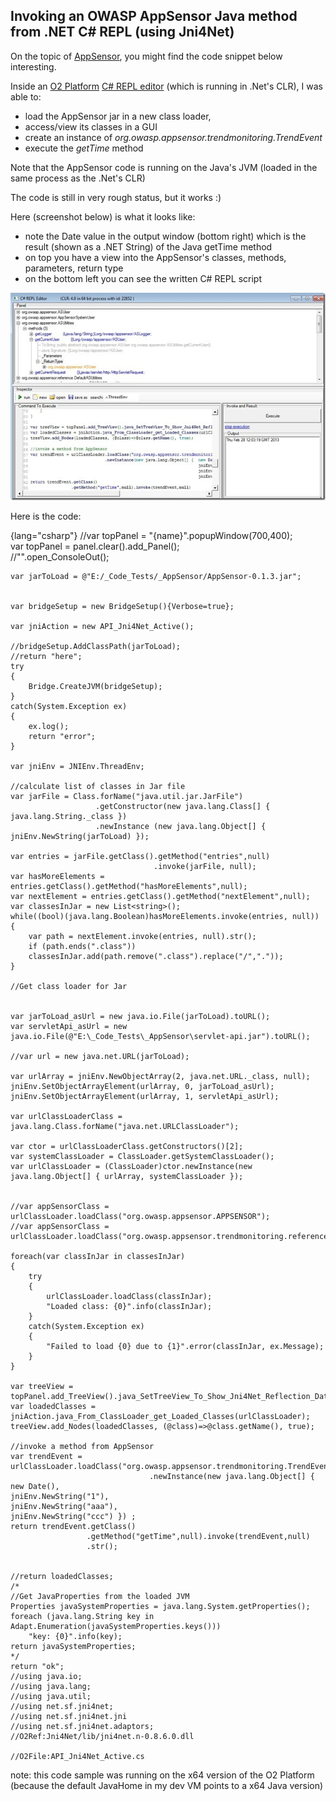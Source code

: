 ##  Invoking an OWASP AppSensor Java method from .NET C# REPL (using Jni4Net)

On the topic of [AppSensor](https://www.owasp.org/index.php/OWASP_AppSensor_Project), you might find the code snippet below interesting.

Inside an [O2 Platform](http://blog.diniscruz.com/p/owasp-o2-platform.html) [C# REPL editor](http://blog.diniscruz.com/p/c-repl-script-environment.html) (which is running in .Net's CLR), I was able to:

  * load the AppSensor jar in a new class loader,
  * access/view its classes in a GUI
  * create an instance of *org.owasp.appsensor.trendmonitoring.TrendEvent*
  * execute the *getTime* method

Note that the AppSensor code is running on the Java's JVM (loaded in the same process as the .Net's CLR)

The code is still in very rough status, but it works :)  

Here (screenshot below) is what it looks like:
  * note the Date value in the output window (bottom right) which is the result (shown as a .NET String) of the Java getTime method
  * on top you have a view into the AppSensor's classes, methods, parameters, return type
  * on the bottom left you can see the written C# REPL script

![CropperCapture[34]](images/CropperCapture_25255B34_25255D_thumb.jpg)

Here is the code:  

{lang="csharp"}
    //var topPanel = "{name}".popupWindow(700,400);  
    var topPanel = panel.clear().add_Panel();  
    //"".open_ConsoleOut();

    var jarToLoad = @"E:/_Code_Tests/_AppSensor/AppSensor-0.1.3.jar";


    var bridgeSetup = new BridgeSetup(){Verbose=true};

    var jniAction = new API_Jni4Net_Active();

    //bridgeSetup.AddClassPath(jarToLoad);  
    //return "here";  
    try  
    {  
        Bridge.CreateJVM(bridgeSetup);  
    }  
    catch(System.Exception ex)  
    {  
        ex.log();  
        return "error";  
    }

    var jniEnv = JNIEnv.ThreadEnv;

    //calculate list of classes in Jar file  
    var jarFile = Class.forName("java.util.jar.JarFile")  
                       .getConstructor(new java.lang.Class[] { java.lang.String._class })  
                       .newInstance (new java.lang.Object[] { jniEnv.NewString(jarToLoad) });

    var entries = jarFile.getClass().getMethod("entries",null)  
                                    .invoke(jarFile, null);  
    var hasMoreElements = entries.getClass().getMethod("hasMoreElements",null);  
    var nextElement = entries.getClass().getMethod("nextElement",null);  
    var classesInJar = new List<string>();  
    while((bool)(java.lang.Boolean)hasMoreElements.invoke(entries, null))  
    {  
        var path = nextElement.invoke(entries, null).str();  
        if (path.ends(".class"))  
        classesInJar.add(path.remove(".class").replace("/","."));  
    }

    //Get class loader for Jar


    var jarToLoad_asUrl = new java.io.File(jarToLoad).toURL();  
    var servletApi_asUrl = new java.io.File(@"E:\_Code_Tests\_AppSensor\servlet-api.jar").toURL();

    //var url = new java.net.URL(jarToLoad);

    var urlArray = jniEnv.NewObjectArray(2, java.net.URL._class, null);  
    jniEnv.SetObjectArrayElement(urlArray, 0, jarToLoad_asUrl);  
    jniEnv.SetObjectArrayElement(urlArray, 1, servletApi_asUrl);

    var urlClassLoaderClass = java.lang.Class.forName("java.net.URLClassLoader");

    var ctor = urlClassLoaderClass.getConstructors()[2];   
    var systemClassLoader = ClassLoader.getSystemClassLoader();  
    var urlClassLoader = (ClassLoader)ctor.newInstance(new java.lang.Object[] { urlArray, systemClassLoader });


    //var appSensorClass = urlClassLoader.loadClass("org.owasp.appsensor.APPSENSOR");  
    //var appSensorClass = urlClassLoader.loadClass("org.owasp.appsensor.trendmonitoring.reference.InMemoryTrendDataStore$1");

    foreach(var classInJar in classesInJar)  
    {   
        try  
        {  
            urlClassLoader.loadClass(classInJar);  
            "Loaded class: {0}".info(classInJar);  
        }  
        catch(System.Exception ex)  
        {  
            "Failed to load {0} due to {1}".error(classInJar, ex.Message);  
        }  
    }

    var treeView = topPanel.add_TreeView().java_SetTreeView_To_Show_Jni4Net_Reflection_Data();  
    var loadedClasses = jniAction.java_From_ClassLoader_get_Loaded_Classes(urlClassLoader);  
    treeView.add_Nodes(loadedClasses, (@class)=>@class.getName(), true);

    //invoke a method from AppSensor  
    var trendEvent = urlClassLoader.loadClass("org.owasp.appsensor.trendmonitoring.TrendEvent").getConstructors().first()  
                                   .newInstance(new java.lang.Object[] { new Date(),  
    jniEnv.NewString("1"),  
    jniEnv.NewString("aaa"),  
    jniEnv.NewString("ccc") }) ;  
    return trendEvent.getClass()  
                     .getMethod("getTime",null).invoke(trendEvent,null)  
                     .str();


    //return loadedClasses;   
    /*  
    //Get JavaProperties from the loaded JVM  
    Properties javaSystemProperties = java.lang.System.getProperties();  
    foreach (java.lang.String key in Adapt.Enumeration(javaSystemProperties.keys()))  
        "key: {0}".info(key);   
    return javaSystemProperties;  
    */  
    return "ok";  
    //using java.io;  
    //using java.lang;  
    //using java.util;  
    //using net.sf.jni4net;  
    //using net.sf.jni4net.jni  
    //using net.sf.jni4net.adaptors;  
    //O2Ref:Jni4Net/lib/jni4net.n-0.8.6.0.dll

    //O2File:API_Jni4Net_Active.cs  

note: this code sample was running on the x64 version of the O2 Platform (because the default JavaHome in my dev VM points to a x64 Java version)
